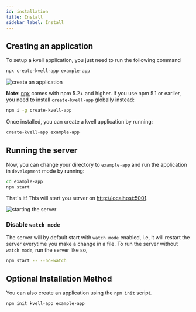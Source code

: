 ```yaml
---
id: installation
title: Install
sidebar_label: Install
---
```


## Creating an application

To setup a kvell application, you just need to run the following command

```sh
npx create-kvell-app example-app
```

![create an application](assets/create-app.gif)

**Note**: [npx](https://medium.com/@maybekatz/introducing-npx-an-npm-package-runner-55f7d4bd282b) comes with npm 5.2+ and higher. If you use npm 5.1 or earlier, you need to install `create-kvell-app` globally instead:


```sh
npm i -g create-kvell-app
```

Once installed, you can create a kvell application by running:

```sh
create-kvell-app example-app
```

## Running the server

Now, you can change your directory to `example-app` and run the application in `development` mode by running:

```sh
cd example-app
npm start
```

That's it! This will start you server on [http://localhost:5001](http://localhost:5001).

![starting the server](assets/start-server.gif)

### Disable `watch mode`

The server will by default start with `watch mode` enabled, i.e, it will restart the server everytime you make a change in a file. To run the server without `watch mode`, run the server like so,

```sh
npm start -- --no-watch
```

## Optional Installation Method

You can also create an application using the `npm init` script.

```sh
npm init kvell-app example-app
```
